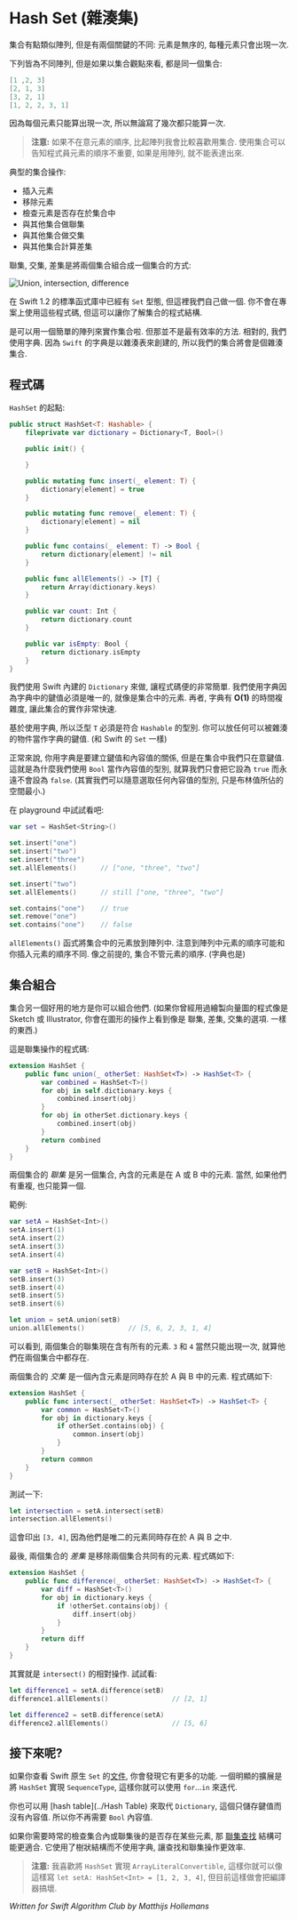 # Hash Set (雜湊集)

<!--
A set is a collection of elements that is kind of like an array but with two important differences: the order of the elements in the set is unimportant and each element can appear only once.

If the following were arrays, they'd all be different. However, they all represent the same set:
-->

集合有點類似陣列, 但是有兩個關鍵的不同: 元素是無序的, 每種元素只會出現一次.

下列皆為不同陣列, 但是如果以集合觀點來看, 都是同一個集合:

```swift
[1 ,2, 3]
[2, 1, 3]
[3, 2, 1]
[1, 2, 2, 3, 1]
```

<!--
Because each element can appear only once, it doesn't matter how often you write the element down -- only one of them counts.

> **Note:** I often prefer to use sets over arrays when I have a collection of objects but don't care what order they are in. Using a set communicates to the programmer that the order of the elements is unimportant. If you're using an array, then you can't assume the same thing.
-->

因為每個元素只能算出現一次, 所以無論寫了幾次都只能算一次.

> **注意:** 如果不在意元素的順序, 比起陣列我會比較喜歡用集合. 使用集合可以告知程式員元素的順序不重要, 如果是用陣列, 就不能表達出來.

<!--
Typical operations on a set are:

- insert an element
- remove an element
- check whether the set contains an element
- take the union with another set
- take the intersection with another set
- calculate the difference with another set

Union, intersection, and difference are ways to combine two sets into a single one:
-->

典型的集合操作:

- 插入元素
- 移除元素
- 檢查元素是否存在於集合中
- 與其他集合做聯集
- 與其他集合做交集
- 與其他集合計算差集

聯集, 交集, 差集是將兩個集合組合成一個集合的方式:

![Union, intersection, difference](Images/CombineSets.png)

<!--
As of Swift 1.2, the standard library includes a built-in `Set` type but here I'll show how you can make your own. You wouldn't use this in production code, but it's instructive to see how sets are implemented.

It's possible to implement a set using a simple array but that's not the most efficient way. Instead, we'll use a dictionary. Since `Swift`'s dictionary is built using a hash table, our own set will be a hash set.
-->

在 Swift 1.2 的標準函式庫中已經有 `Set` 型態, 但這裡我們自己做一個. 你不會在專案上使用這些程式碼, 但這可以讓你了解集合的程式結構.

是可以用一個簡單的陣列來實作集合啦. 但那並不是最有效率的方法. 相對的, 我們使用字典. 因為 `Swift` 的字典是以雜湊表來創建的, 所以我們的集合將會是個雜湊集合.

<!--
## The code

Here are the beginnings of `HashSet` in Swift:
-->

## 程式碼

`HashSet` 的起點:

```swift
public struct HashSet<T: Hashable> {
    fileprivate var dictionary = Dictionary<T, Bool>()

    public init() {

    }

    public mutating func insert(_ element: T) {
        dictionary[element] = true
    }

    public mutating func remove(_ element: T) {
        dictionary[element] = nil
    }

    public func contains(_ element: T) -> Bool {
        return dictionary[element] != nil
    }

    public func allElements() -> [T] {
        return Array(dictionary.keys)
    }

    public var count: Int {
        return dictionary.count
    }

    public var isEmpty: Bool {
        return dictionary.isEmpty
    }
}
```


<!--
The code is really very simple because we rely on Swift's built-in `Dictionary` to do all the hard work. The reason we use a dictionary is that dictionary keys must be unique, just like the elements from a set. In addition, a dictionary has **O(1)** time complexity for most of its operations, making this set implementation very fast.

Because we're using a dictionary, the generic type `T` must conform to `Hashable`. You can put any type of object into our set, as long as it can be hashed. (This is true for Swift's own `Set` too.)

Normally, you use a dictionary to associate keys with values, but for a set we only care about the keys. That's why we use `Bool` as the dictionary's value type, even though we only ever set it to `true`, never to `false`. (We could have picked anything here but booleans take up the least space.)

Copy the code to a playground and add some tests:
-->

我們使用 Swift 內建的 `Dictionary` 來做, 讓程式碼便的非常簡單. 我們使用字典因為字典中的鍵值必須是唯一的, 就像是集合中的元素. 再者, 字典有 **O(1)** 的時間複雜度, 讓此集合的實作非常快速.

基於使用字典, 所以泛型 `T` 必須是符合 `Hashable` 的型別. 你可以放任何可以被雜湊的物件當作字典的鍵值. (和 Swift 的 `Set` 一樣)

正常來說, 你用字典是要建立鍵值和內容值的關係, 但是在集合中我們只在意鍵值. 這就是為什麼我們使用 `Bool` 當作內容值的型別, 就算我們只會把它設為 `true` 而永遠不會設為 `false`. (其實我們可以隨意選取任何內容值的型別, 只是布林值所佔的空間最小.)

在 playground 中試試看吧:


```swift
var set = HashSet<String>()

set.insert("one")
set.insert("two")
set.insert("three")
set.allElements()      // ["one, "three", "two"]

set.insert("two")
set.allElements()      // still ["one, "three", "two"]

set.contains("one")    // true
set.remove("one")
set.contains("one")    // false
```

<!--
The `allElements()` function converts the contents of the set into an array. Note that the order of the elements in that array can be different than the order in which you added the items. As I said, a set doesn't care about the order of the elements (and neither does a dictionary).
-->

`allElements()` 函式將集合中的元素放到陣列中. 注意到陣列中元素的順序可能和你插入元素的順序不同. 像之前提的, 集合不管元素的順序. (字典也是)

<!--
## Combining sets

A lot of the usefulness of sets is in how you can combine them. (If you've ever used a vector drawing program like Sketch or Illustrator, you'll have seen the Union, Subtract, Intersect options to combine shapes. Same thing.)

Here is the code for the union operation:
-->

## 集合組合

集合另一個好用的地方是你可以組合他們. (如果你曾經用過繪製向量圖的程式像是 Sketch 或 Illustrator, 你會在圖形的操作上看到像是 聯集, 差集, 交集的選項. 一樣的東西.)

這是聯集操作的程式碼:

```swift
extension HashSet {
    public func union(_ otherSet: HashSet<T>) -> HashSet<T> {
        var combined = HashSet<T>()
        for obj in self.dictionary.keys {
            combined.insert(obj)
        }
        for obj in otherSet.dictionary.keys {
            combined.insert(obj)
        }
        return combined
    }
}
```

<!--
The *union* of two sets creates a new set that consists of all the elements in set A plus all the elements in set B. Of course, if there are duplicate elements they count only once.

Example:
-->

兩個集合的 *聯集* 是另一個集合, 內含的元素是在 A 或 B 中的元素. 當然, 如果他們有重複, 也只能算一個.

範例:

```swift
var setA = HashSet<Int>()
setA.insert(1)
setA.insert(2)
setA.insert(3)
setA.insert(4)

var setB = HashSet<Int>()
setB.insert(3)
setB.insert(4)
setB.insert(5)
setB.insert(6)

let union = setA.union(setB)
union.allElements()           // [5, 6, 2, 3, 1, 4]
```

<!--
As you can see, the union of the two sets contains all of the elements now. The values `3` and `4` still appear only once, even though they were in both sets.

The *intersection* of two sets contains only the elements that they have in common. Here is the code:
-->

可以看到, 兩個集合的聯集現在含有所有的元素. `3` 和 `4` 當然只能出現一次, 就算他們在兩個集合中都存在.

兩個集合的 *交集* 是一個內含元素是同時存在於 A 與 B 中的元素. 程式碼如下:

```swift
extension HashSet {
    public func intersect(_ otherSet: HashSet<T>) -> HashSet<T> {
        var common = HashSet<T>()
        for obj in dictionary.keys {
            if otherSet.contains(obj) {
                common.insert(obj)
            }
        }
        return common
    }
}
```

<!--
To test it:
-->

測試一下:

```swift
let intersection = setA.intersect(setB)
intersection.allElements()
```

<!--
This prints `[3, 4]` because those are the only objects from set A that are also in set B.

Finally, the *difference* between two sets removes the elements they have in common. The code is as follows:
-->

這會印出 `[3, 4]`, 因為他們是唯二的元素同時存在於 A 與 B 之中.

最後, 兩個集合的 *差集* 是移除兩個集合共同有的元素. 程式碼如下:

```swift
extension HashSet {
    public func difference(_ otherSet: HashSet<T>) -> HashSet<T> {
        var diff = HashSet<T>()
        for obj in dictionary.keys {
            if !otherSet.contains(obj) {
                diff.insert(obj)
            }
        }
        return diff
    }
}
```

<!--
It's really the opposite of `intersect()`. Try it out:
-->

其實就是 `intersect()` 的相對操作. 試試看:

```swift
let difference1 = setA.difference(setB)
difference1.allElements()                // [2, 1]

let difference2 = setB.difference(setA)
difference2.allElements()                // [5, 6]
```

<!--
## Where to go from here?

If you look at the [documentation](http://swiftdoc.org/v2.1/type/Set/) for Swift's own `Set`, you'll notice it has tons more functionality. An obvious extension would be to make `HashSet` conform to `SequenceType` so that you can iterate it with a `for`...`in` loop.

Another thing you could do is replace the `Dictionary` with an actual [hash table](../Hash Table), but one that just stores the keys and doesn't associate them with anything. So you wouldn't need the `Bool` values anymore.

If you often need to look up whether an element belongs to a set and perform unions, then the [union-find](../Union-Find/) data structure may be more suitable. It uses a tree structure instead of a dictionary to make the find and union operations very efficient.

> **Note:** I'd like to make `HashSet` conform to `ArrayLiteralConvertible` so you can write `let setA: HashSet<Int> = [1, 2, 3, 4]` but currently this crashes the compiler.
-->

## 接下來呢?

如果你查看 Swift 原生 `Set` 的[文件](http://swiftdoc.org/v2.1/type/Set/), 你會發現它有更多的功能. 一個明顯的擴展是將 `HashSet` 實現 `SequenceType`, 這樣你就可以使用 `for`...`in` 來迭代.

你也可以用 [hash table](../Hash Table) 來取代 `Dictionary`, 這個只儲存鍵值而沒有內容值. 所以你不再需要 `Bool` 內容值.

如果你需要時常的檢查集合內或聯集後的是否存在某些元素, 那 [聯集查找](../Union-Find/) 結構可能更適合. 它使用了樹狀結構而不使用字典, 讓查找和聯集操作更效率.

> **注意:** 我喜歡將 `HashSet` 實現 `ArrayLiteralConvertible`, 這樣你就可以像這樣寫 `let setA: HashSet<Int> = [1, 2, 3, 4]`, 但目前這樣做會把編譯器搞壞.

*Written for Swift Algorithm Club by Matthijs Hollemans*
